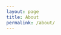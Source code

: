 ```yaml
---
layout: page
title: About
permalink: /about/
---
```

<div class="profile-img" style="background-image:url('https://ifh.cc/g/tzxij.jpg')"></div>


